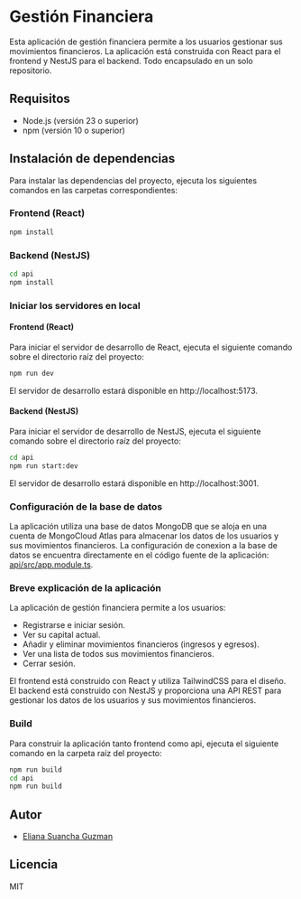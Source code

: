 # Gestión Financiera

Esta aplicación de gestión financiera permite a los usuarios gestionar sus movimientos financieros. La aplicación está construida con React para el frontend y NestJS para el backend.
Todo encapsulado en un solo repositorio.

## Requisitos

- Node.js (versión 23 o superior)
- npm (versión 10 o superior)

## Instalación de dependencias

Para instalar las dependencias del proyecto, ejecuta los siguientes comandos en las carpetas correspondientes:

### Frontend (React)

```bash
npm install
```
### Backend (NestJS)

```bash
cd api
npm install
```
### Iniciar los servidores en local

#### Frontend (React)

Para iniciar el servidor de desarrollo de React, ejecuta el siguiente comando sobre el directorio raíz del proyecto:

```bash
npm run dev
```
El servidor de desarrollo estará disponible en http://localhost:5173.

#### Backend (NestJS)

Para iniciar el servidor de desarrollo de NestJS, ejecuta el siguiente comando sobre el directorio raíz del proyecto:

```bash 
cd api
npm run start:dev
```
El servidor de desarrollo estará disponible en http://localhost:3001.

### Configuración de la base de datos

La aplicación utiliza una base de datos MongoDB que se aloja en una cuenta de MongoCloud Atlas para almacenar los datos de los usuarios y sus movimientos financieros.
La configuración de conexion a la base de datos se encuentra directamente en el código fuente de la aplicación: [api/src/app.module.ts](api/src/app.module.ts).

### Breve explicación de la aplicación

La aplicación de gestión financiera permite a los usuarios:  

- Registrarse e iniciar sesión.
- Ver su capital actual.
- Añadir y eliminar movimientos financieros (ingresos y egresos).
- Ver una lista de todos sus movimientos financieros.
- Cerrar sesión.

El frontend está construido con React y utiliza TailwindCSS para el diseño. El backend está construido con NestJS y proporciona una API REST para gestionar los datos de los usuarios y sus movimientos financieros.

### Build

Para construir la aplicación tanto frontend como api, ejecuta el siguiente comando en la carpeta raíz del proyecto:

```bash
npm run build
cd api
npm run build
```

## Autor

- [Eliana Suancha Guzman](https://github.com/elianisdev)

## Licencia

MIT


